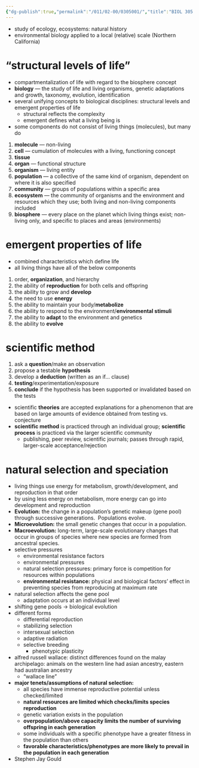 ```yaml
---
{"dg-publish":true,"permalink":"/011/02-00/0305001/","title":"BIOL 305 — Lecture Notes","tags":["BIOL305"],"noteIcon":"1","created":"2024-09-26T13:45:04.144-07:00","updated":"2024-09-26T15:27:44.644-07:00"}
---
```


- study of ecology, ecosystems: natural history
- environmental biology applied to a local (relative) scale (Northern California)
# “structural levels of life”
- compartmentalization of life with regard to the biosphere concept
- **biology** — the study of life and living organisms, genetic adaptations and growth, taxonomy, evolution, identification
- several unifying concepts to biological disciplines: structural levels and emergent properties of life
	- structural reflects the complexity
	- emergent defines what a living being is
- some components do not consist of living things (molecules), but many do
1. **molecule** — non-living
2. **cell** — cumulation of molecules with a living, functioning concept
3. **tissue**
4. **organ** — functional structure
5. **organism** — living entity
6. **population** — a collective of the same kind of organism, dependent on where it is also specified
7. **community** — groups of populations within a specific area
8. **ecosystem** — the community of organisms and the environment and resources which they use; both living and non-living components included
9. **biosphere** — every place on the planet which living things exist; non-living only, and specific to places and areas (environments)
# emergent properties of life
- combined characteristics which define life
- all living things have all of the below components
1. order, **organization**, and hierarchy
2. the ability of **reproduction** for both cells and offspring
3. the ability to grow and **develop**
4. the need to use **energy**
5. the ability to maintain your body/**metabolize**
6. the ability to respond to the environment/**environmental stimuli**
7. the ability to **adapt** to the environment and genetics
8. the ability to **evolve**
# scientific method
1. ask a **question**/make an observation
2. propose a testable **hypothesis**
3. develop a **deduction** (written as an if… clause)
4. **testing**/experimentation/exposure
5. **conclude** if the hypothesis has been supported or invalidated based on the tests
- scientific **theories** are accepted explanations for a phenomenon that are based on large amounts of evidence obtained from testing vs. conjecture
- **scientific method** is practiced through an individual group; **scientific process** is practiced via the larger scientific community
	- publishing, peer review, scientific journals; passes through rapid, larger-scale acceptance/rejection
# natural selection and speciation
- living things use energy for metabolism, growth/development, and reproduction in that order
- by using less energy on metabolism, more energy can go into development and reproduction
- **Evolution:** the change in a population’s genetic makeup (gene pool) through successive generations.  Populations evolve.
- **Microevolution:** the small genetic changes that occur in a population.
- **Macroevolution:** long-term, large-scale evolutionary changes that occur in groups of species where new species are formed from ancestral species.
- selective pressures
	- environmental resistance factors
	- environmental pressures
	- natural selection pressures: primary force is competition for resources within populations
	- **environmental resistance:** physical and biological factors’ effect in preventing species from reproducing at maximum rate
- natural selection affects the gene pool
	- adaptation occurs at an individual level
- shifting gene pools → biological evolution
- different forms
	- differential reproduction
	- stabilizing selection
	- intersexual selection
	- adaptive radiation
	- selective breeding
		- phenotypic plasticity
- alfred russell wallace: distinct differences found on the malay archipelago: animals on the western line had asian ancestry, eastern had australian ancestry
	- “wallace line”
- **major tenets/assumptions of natural selection:**
	- all species have immense reproductive potential unless checked/limited
	- **natural resources are limited which checks/limits species reproduction**
	- genetic variation exists in the population
	- **overpopulation/above capacity limits the number of surviving offspring in each generation**
	- some individuals with a specific phenotype have a greater fitness in the population than others
	- **favorable characteristics/phenotypes are more likely to prevail in the population in each generation**
- Stephen Jay Gould